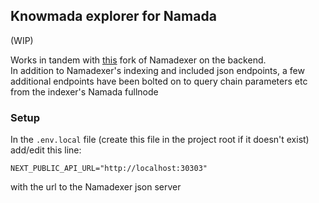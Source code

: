 ## Knowmada explorer for Namada

(WIP)  

Works in tandem with [this](https://github.com/vknowable/namadexer/tree/extra-endpoints) fork of Namadexer on the backend.  
In addition to Namadexer's indexing and included json endpoints, a few additional endpoints have been bolted on to query chain parameters etc from the indexer's Namada fullnode

### Setup
In the `.env.local` file (create this file in the project root if it doesn't exist) add/edit this line:
```
NEXT_PUBLIC_API_URL="http://localhost:30303"
```
with the url to the Namadexer json server
